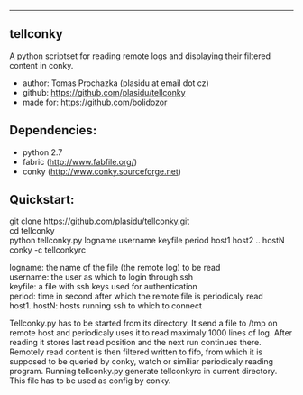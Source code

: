 ---------
tellconky
---------

A python scriptset for reading remote logs and displaying their filtered content in conky.

* author: Tomas Prochazka (plasidu at email dot cz)
* github: https://github.com/plasidu/tellconky
* made for: https://github.com/bolidozor

Dependencies:
-------------
* python 2.7
* fabric (http://www.fabfile.org/)
* conky (http://www.conky.sourceforge.net)

Quickstart:
-----------

   git clone https://github.com/plasidu/tellconky.git  
   cd tellconky  
   python tellconky.py logname username keyfile period host1 host2 .. hostN  
   conky -c tellconkyrc  

logname: the name of the file (the remote log) to be read   
username: the user as which to login through ssh   
keyfile: a file with ssh keys used for authentication   
period: time in second after which the remote file is periodicaly read   
host1..hostN: hosts running ssh to which to connect   

Tellconky.py has to be started from its directory. It send a file to /tmp on remote host and periodicaly uses it to read maximaly 1000 lines of log. After reading it stores last read position and the next run continues there.
Remotely read content is then filtered written to fifo, from which it is supposed to be queried by conky, watch or similiar periodicaly reading program.
Running tellconky.py generate tellconkyrc in current directory. This file has to be used as config by conky. 
